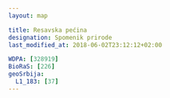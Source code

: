 ```yaml
---
layout: map

title: Resavska pećina
designation: Spomenik prirode
last_modified_at: 2018-06-02T23:12:12+02:00

WDPA: [328919]
BioRaS: [226]
geoSrbija:
  L1_183: [37]
---
```


